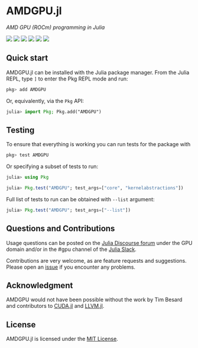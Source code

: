 # AMDGPU.jl

*AMD GPU (ROCm) programming in Julia*

[![][doi-img]][doi-url] [![][docs-stable-img]][docs-stable-url] [![][docs-dev-img]][docs-dev-url] [![][buildkite-img]][buildkite-url] [![][codecov-img]][codecov-url] [![][downloads-img]][downloads-url]

[doi-img]: https://zenodo.org/badge/DOI/10.5281/zenodo.10040461.svg
[doi-url]: https://doi.org/10.5281/zenodo.10040461

[buildkite-img]: https://badge.buildkite.com/b1b3b0e3d13add4aa5a64c866937fde364ad777813725ef887.svg?branch=master
[buildkite-url]: https://buildkite.com/julialang/amdgpu-dot-jl

[codecov-img]: https://codecov.io/gh/JuliaGPU/AMDGPU.jl/branch/master/graph/badge.svg
[codecov-url]: https://codecov.io/gh/JuliaGPU/AMDGPU.jl

[docs-stable-img]: https://img.shields.io/badge/docs-stable-blue.svg
[docs-stable-url]: https://amdgpu.juliagpu.org/stable

[docs-dev-img]: https://img.shields.io/badge/docs-dev-blue.svg
[docs-dev-url]: https://amdgpu.juliagpu.org/dev

[downloads-img]: https://img.shields.io/badge/dynamic/json?url=http%3A%2F%2Fjuliapkgstats.com%2Fapi%2Fv1%2Fmonthly_downloads%2FAMDGPU&query=total_requests&suffix=%2Fmonth&label=Downloads
[downloads-url]: https://juliapkgstats.com/pkg/AMDGPU

## Quick start

AMDGPU.jl can be installed with the Julia package manager.
From the Julia REPL, type `]` to enter the Pkg REPL mode and run:

```julia
pkg> add AMDGPU
```

Or, equivalently, via the `Pkg` API:

```julia
julia> import Pkg; Pkg.add("AMDGPU")
```

## Testing

To ensure that everything is working you can run tests for the package with

```julia
pkg> test AMDGPU
```

Or specifying a subset of tests to run:

```julia
julia> using Pkg

julia> Pkg.test("AMDGPU"; test_args=["core", "kernelabstractions"])
```

Full list of tests to run can be obtained with `--list` argument:

```julia
julia> Pkg.test("AMDGPU"; test_args=["--list"])
```

## Questions and Contributions

Usage questions can be posted on the [Julia Discourse
forum](https://discourse.julialang.org/c/domain/gpu) under the GPU domain and/or in the #gpu
channel of the [Julia Slack](https://julialang.org/community/).

Contributions are very welcome, as are feature requests and suggestions. Please open an
[issue](https://github.com/JuliaGPU/AMDGPU.jl/issues) if you encounter any problems.

## Acknowledgment

AMDGPU would not have been possible without the work by Tim Besard and
contributors to [CUDA.jl](https://github.com/JuliaGPU/CUDA.jl) and
[LLVM.jl](https://github.com/maleadt/LLVM.jl).

## License

AMDGPU.jl is licensed under the [MIT License](LICENSE.md).

